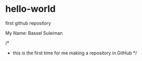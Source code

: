 # hello-world
first github repository

My Name: Bassel Suleiman

/*
* this is the first time for me making a repository in GitHub
*/
